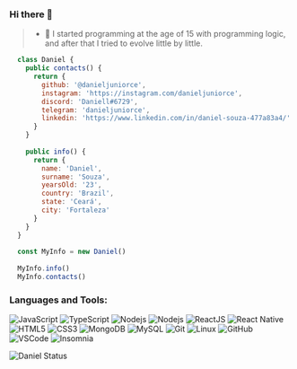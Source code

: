 ### Hi there 👋

> - 🔭 I started programming at the age of 15 with programming logic, and after that I tried to evolve little by little.

```javascript
  class Daniel {
    public contacts() {
      return {
        github: '@danieljuniorce',
        instagram: 'https://instagram.com/danieljuniorce',
        discord: 'Daniell#6729',
        telegram: 'danieljuniorce',
        linkedin: 'https://www.linkedin.com/in/daniel-souza-477a83a4/'
      }
    }
    
    public info() {
      return {
        name: 'Daniel',
        surname: 'Souza',
        yearsOld: '23',
        country: 'Brazil',
        state: 'Ceará',
        city: 'Fortaleza'
      }
    }
  }
  
  const MyInfo = new Daniel()
  
  MyInfo.info()
  MyInfo.contacts()
```
### Languages and Tools:

![JavaScript](https://img.shields.io/badge/-JavaScript-black?style=flat-square&logo=javascript)
![TypeScript](https://img.shields.io/badge/-TypeScript-%23282C34?style=flat-square&logo=typescript)
![Nodejs](https://img.shields.io/badge/-Nodejs-339933?style=flat-square&logo=Node.js&logoColor=white)
![Nodejs](https://img.shields.io/badge/-Yarn-blue?style=flat-square&logo=Yarn&logoColor=black)
![ReactJS](https://img.shields.io/badge/-ReactJS-black?style=flat-square&logo=react)
![React Native](https://img.shields.io/badge/-React%20Native-%23282C34?style=flat-square&logo=react)
![HTML5](https://img.shields.io/badge/-HTML5-E34F26?style=flat-square&logo=html5&logoColor=white)
![CSS3](https://img.shields.io/badge/-CSS3-1572B6?style=flat-square&logo=css3)
![MongoDB](https://img.shields.io/badge/-MongoDB-black?style=flat-square&logo=mongodb)
![MySQL](https://img.shields.io/badge/-MySQL-4479A1?style=flat-square&logo=mysql&logoColor=white)
![Git](https://img.shields.io/badge/-Git-black?style=flat-square&logo=git)
![Linux](https://img.shields.io/badge/-linux-%231572B6?style=flat-square&logo=linux)
![GitHub](https://img.shields.io/badge/-GitHub-181717?style=flat-square&logo=github)
![VSCode](https://img.shields.io/badge/-VSCode-007ACC?style=flat-square&logo=visual-studio-code&logoColor=white)
![Insomnia](https://img.shields.io/badge/-Insomnia-8A2BE2?style=flat-square&logo=insomnia&logoColor=white)

![Daniel Status](https://github-readme-stats.vercel.app/api?username=danieljuniorce&count_private=true&theme=dark)
<!--
**danieljuniorce/danieljuniorce** is a ✨ _special_ ✨ repository because its `README.md` (this file) appears on your GitHub profile.

Here are some ideas to get you started:

- 🔭 I’m currently working on ...
- 🌱 I’m currently learning ...
- 👯 I’m looking to collaborate on ...
- 🤔 I’m looking for help with ...
- 💬 Ask me about ...
- 📫 How to reach me: ...
- 😄 Pronouns: ...
- ⚡ Fun fact: ...
-->
